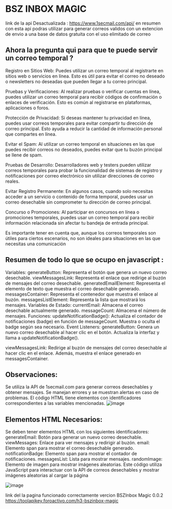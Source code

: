 # BSZ INBOX MAGIC 
link de la api Desactualizada : https://www.1secmail.com/api/ 
en resumen con esta api podras utilizar para generar correos validos con un extencion de envio a una base de datos gratuita con el uso elimitado de correo 

## Ahora la pregunta qui para que te puede servir un correo temporal ?
Registro en Sitios Web: Puedes utilizar un correo temporal al registrarte en sitios web o servicios en línea. Esto es útil para evitar el correo no deseado o newsletters no deseadas que pueden llegar a tu correo principal.

Pruebas y Verificaciones: Al realizar pruebas o verificar cuentas en línea, puedes utilizar un correo temporal para recibir códigos de confirmación o enlaces de verificación. Esto es común al registrarse en plataformas, aplicaciones o foros.

Protección de Privacidad: Si deseas mantener tu privacidad en línea, puedes usar correos temporales para evitar compartir tu dirección de correo principal. Esto ayuda a reducir la cantidad de información personal que compartes en línea.

Evitar el Spam: Al utilizar un correo temporal en situaciones en las que puedes recibir correos no deseados, puedes evitar que tu buzón principal se llene de spam.

Pruebas de Desarrollo: Desarrolladores web y testers pueden utilizar correos temporales para probar la funcionalidad de sistemas de registro y notificaciones por correo electrónico sin utilizar direcciones de correo reales.

Evitar Registro Permanente: En algunos casos, cuando solo necesitas acceder a un servicio o contenido de forma temporal, puedes usar un correo desechable sin comprometer tu dirección de correo principal.

Concurso o Promociones: Al participar en concursos en línea o promociones temporales, puedes usar un correo temporal para recibir información relacionada sin afectar tu bandeja de entrada principal.

Es importante tener en cuenta que, aunque los correos temporales son útiles para ciertos escenarios, no son ideales para situaciones en las que necesitas una comunicación

## Resumen de todo lo que se ocupo en javascript :
Variables:
generateButton: Representa el botón que genera un nuevo correo desechable.
viewMessagesLink: Representa el enlace que redirige al buzón de mensajes del correo desechable.
generatedEmailElement: Representa el elemento de texto que muestra el correo desechable generado.
messagesContainer: Representa el contenedor que muestra el enlace al buzón.
messagesListElement: Representa la lista que mostrará los mensajes.
Variables de Estado:
currentEmail: Almacena el correo desechable actualmente generado.
messageCount: Almacena el número de mensajes.
Funciones:
updateNotificationBadge(): Actualiza el contador de notificaciones (badge) en función de messageCount. Muestra o oculta el badge según sea necesario.
Event Listeners:
generateButton: Genera un nuevo correo desechable al hacer clic en el botón. Actualiza la interfaz y llama a updateNotificationBadge().

viewMessagesLink: Redirige al buzón de mensajes del correo desechable al hacer clic en el enlace. Además, muestra el enlace generado en messagesContainer.

## Observaciones:
Se utiliza la API de 1secmail.com para generar correos desechables y obtener mensajes.
Se manejan errores y se muestran alertas en caso de problemas.
El código HTML tiene elementos con identificadores correspondientes a las variables mencionadas.
![image](https://github.com/AvastrOficial/BSZInbox-Magic/assets/91764815/4d806355-f729-44b4-b9cc-6788c0fa9739)

## Elementos HTML Necesarios:
Se deben tener elementos HTML con los siguientes identificadores:
generateEmail: Botón para generar un nuevo correo desechable.
viewMessages: Enlace para ver mensajes y redirigir al buzón.
email: Elemento span para mostrar el correo desechable generado.
notificationBadge: Elemento span para mostrar el contador de notificaciones.
messagesList: Lista para mostrar mensajes.
randomImage: Elemento de imagen para mostrar imágenes aleatorias.
Este código utiliza JavaScript para interactuar con la API de correos desechables y mostrar imágenes aleatorias al cargar la página

![image](https://github.com/user-attachments/assets/863225cb-a7ee-469c-a028-b719222a4ff8)


link del la pagina funcionado correctamente vercion 
BSZInbox Magic 0.0.2
https://toolapikey.foroactivo.com/h3-bszinbox-magic
